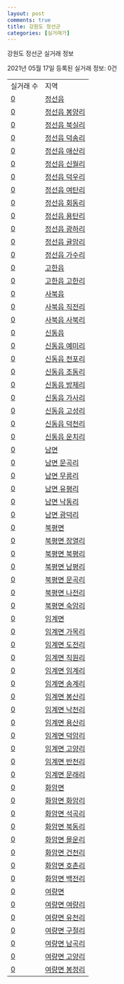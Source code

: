 ```yaml
---
layout: post
comments: true
title: 강원도 정선군
categories: [실거래가]
---
```


강원도 정선군 실거래 정보

2021년 05월 17일 등록된 실거래 정보: 0건


<table>
  <tr>
    <td>실거래 수</td>
    <td>지역</td>
  </tr>

  
  <tr>
    <td><a href="4277025000.html">0</a></td>
    <td><a href="4277025000.html">정선읍</a></td>
  </tr>
    

  <tr>
    <td><a href="4277025021.html">0</a></td>
    <td><a href="4277025021.html">정선읍 봉양리</a></td>
  </tr>
    

  <tr>
    <td><a href="4277025022.html">0</a></td>
    <td><a href="4277025022.html">정선읍 북실리</a></td>
  </tr>
    

  <tr>
    <td><a href="4277025023.html">0</a></td>
    <td><a href="4277025023.html">정선읍 덕송리</a></td>
  </tr>
    

  <tr>
    <td><a href="4277025024.html">0</a></td>
    <td><a href="4277025024.html">정선읍 애산리</a></td>
  </tr>
    

  <tr>
    <td><a href="4277025025.html">0</a></td>
    <td><a href="4277025025.html">정선읍 신월리</a></td>
  </tr>
    

  <tr>
    <td><a href="4277025026.html">0</a></td>
    <td><a href="4277025026.html">정선읍 덕우리</a></td>
  </tr>
    

  <tr>
    <td><a href="4277025027.html">0</a></td>
    <td><a href="4277025027.html">정선읍 여탄리</a></td>
  </tr>
    

  <tr>
    <td><a href="4277025028.html">0</a></td>
    <td><a href="4277025028.html">정선읍 회동리</a></td>
  </tr>
    

  <tr>
    <td><a href="4277025029.html">0</a></td>
    <td><a href="4277025029.html">정선읍 용탄리</a></td>
  </tr>
    

  <tr>
    <td><a href="4277025030.html">0</a></td>
    <td><a href="4277025030.html">정선읍 광하리</a></td>
  </tr>
    

  <tr>
    <td><a href="4277025031.html">0</a></td>
    <td><a href="4277025031.html">정선읍 귤암리</a></td>
  </tr>
    

  <tr>
    <td><a href="4277025032.html">0</a></td>
    <td><a href="4277025032.html">정선읍 가수리</a></td>
  </tr>
    

  <tr>
    <td><a href="4277025300.html">0</a></td>
    <td><a href="4277025300.html">고한읍</a></td>
  </tr>
    

  <tr>
    <td><a href="4277025321.html">0</a></td>
    <td><a href="4277025321.html">고한읍 고한리</a></td>
  </tr>
    

  <tr>
    <td><a href="4277025600.html">0</a></td>
    <td><a href="4277025600.html">사북읍</a></td>
  </tr>
    

  <tr>
    <td><a href="4277025621.html">0</a></td>
    <td><a href="4277025621.html">사북읍 직전리</a></td>
  </tr>
    

  <tr>
    <td><a href="4277025622.html">0</a></td>
    <td><a href="4277025622.html">사북읍 사북리</a></td>
  </tr>
    

  <tr>
    <td><a href="4277025900.html">0</a></td>
    <td><a href="4277025900.html">신동읍</a></td>
  </tr>
    

  <tr>
    <td><a href="4277025921.html">0</a></td>
    <td><a href="4277025921.html">신동읍 예미리</a></td>
  </tr>
    

  <tr>
    <td><a href="4277025922.html">0</a></td>
    <td><a href="4277025922.html">신동읍 천포리</a></td>
  </tr>
    

  <tr>
    <td><a href="4277025923.html">0</a></td>
    <td><a href="4277025923.html">신동읍 조동리</a></td>
  </tr>
    

  <tr>
    <td><a href="4277025924.html">0</a></td>
    <td><a href="4277025924.html">신동읍 방제리</a></td>
  </tr>
    

  <tr>
    <td><a href="4277025925.html">0</a></td>
    <td><a href="4277025925.html">신동읍 가사리</a></td>
  </tr>
    

  <tr>
    <td><a href="4277025926.html">0</a></td>
    <td><a href="4277025926.html">신동읍 고성리</a></td>
  </tr>
    

  <tr>
    <td><a href="4277025927.html">0</a></td>
    <td><a href="4277025927.html">신동읍 덕천리</a></td>
  </tr>
    

  <tr>
    <td><a href="4277025928.html">0</a></td>
    <td><a href="4277025928.html">신동읍 운치리</a></td>
  </tr>
    

  <tr>
    <td><a href="4277032000.html">0</a></td>
    <td><a href="4277032000.html">남면</a></td>
  </tr>
    

  <tr>
    <td><a href="4277032021.html">0</a></td>
    <td><a href="4277032021.html">남면 문곡리</a></td>
  </tr>
    

  <tr>
    <td><a href="4277032022.html">0</a></td>
    <td><a href="4277032022.html">남면 무릉리</a></td>
  </tr>
    

  <tr>
    <td><a href="4277032023.html">0</a></td>
    <td><a href="4277032023.html">남면 유평리</a></td>
  </tr>
    

  <tr>
    <td><a href="4277032024.html">0</a></td>
    <td><a href="4277032024.html">남면 낙동리</a></td>
  </tr>
    

  <tr>
    <td><a href="4277032025.html">0</a></td>
    <td><a href="4277032025.html">남면 광덕리</a></td>
  </tr>
    

  <tr>
    <td><a href="4277034000.html">0</a></td>
    <td><a href="4277034000.html">북평면</a></td>
  </tr>
    

  <tr>
    <td><a href="4277034021.html">0</a></td>
    <td><a href="4277034021.html">북평면 장열리</a></td>
  </tr>
    

  <tr>
    <td><a href="4277034022.html">0</a></td>
    <td><a href="4277034022.html">북평면 북평리</a></td>
  </tr>
    

  <tr>
    <td><a href="4277034023.html">0</a></td>
    <td><a href="4277034023.html">북평면 남평리</a></td>
  </tr>
    

  <tr>
    <td><a href="4277034024.html">0</a></td>
    <td><a href="4277034024.html">북평면 문곡리</a></td>
  </tr>
    

  <tr>
    <td><a href="4277034025.html">0</a></td>
    <td><a href="4277034025.html">북평면 나전리</a></td>
  </tr>
    

  <tr>
    <td><a href="4277034026.html">0</a></td>
    <td><a href="4277034026.html">북평면 숙암리</a></td>
  </tr>
    

  <tr>
    <td><a href="4277035000.html">0</a></td>
    <td><a href="4277035000.html">임계면</a></td>
  </tr>
    

  <tr>
    <td><a href="4277035021.html">0</a></td>
    <td><a href="4277035021.html">임계면 가목리</a></td>
  </tr>
    

  <tr>
    <td><a href="4277035022.html">0</a></td>
    <td><a href="4277035022.html">임계면 도전리</a></td>
  </tr>
    

  <tr>
    <td><a href="4277035023.html">0</a></td>
    <td><a href="4277035023.html">임계면 직원리</a></td>
  </tr>
    

  <tr>
    <td><a href="4277035024.html">0</a></td>
    <td><a href="4277035024.html">임계면 임계리</a></td>
  </tr>
    

  <tr>
    <td><a href="4277035025.html">0</a></td>
    <td><a href="4277035025.html">임계면 송계리</a></td>
  </tr>
    

  <tr>
    <td><a href="4277035026.html">0</a></td>
    <td><a href="4277035026.html">임계면 봉산리</a></td>
  </tr>
    

  <tr>
    <td><a href="4277035027.html">0</a></td>
    <td><a href="4277035027.html">임계면 낙천리</a></td>
  </tr>
    

  <tr>
    <td><a href="4277035028.html">0</a></td>
    <td><a href="4277035028.html">임계면 용산리</a></td>
  </tr>
    

  <tr>
    <td><a href="4277035030.html">0</a></td>
    <td><a href="4277035030.html">임계면 덕암리</a></td>
  </tr>
    

  <tr>
    <td><a href="4277035031.html">0</a></td>
    <td><a href="4277035031.html">임계면 고양리</a></td>
  </tr>
    

  <tr>
    <td><a href="4277035032.html">0</a></td>
    <td><a href="4277035032.html">임계면 반천리</a></td>
  </tr>
    

  <tr>
    <td><a href="4277035034.html">0</a></td>
    <td><a href="4277035034.html">임계면 문래리</a></td>
  </tr>
    

  <tr>
    <td><a href="4277036000.html">0</a></td>
    <td><a href="4277036000.html">화암면</a></td>
  </tr>
    

  <tr>
    <td><a href="4277036021.html">0</a></td>
    <td><a href="4277036021.html">화암면 화암리</a></td>
  </tr>
    

  <tr>
    <td><a href="4277036022.html">0</a></td>
    <td><a href="4277036022.html">화암면 석곡리</a></td>
  </tr>
    

  <tr>
    <td><a href="4277036023.html">0</a></td>
    <td><a href="4277036023.html">화암면 북동리</a></td>
  </tr>
    

  <tr>
    <td><a href="4277036024.html">0</a></td>
    <td><a href="4277036024.html">화암면 몰운리</a></td>
  </tr>
    

  <tr>
    <td><a href="4277036025.html">0</a></td>
    <td><a href="4277036025.html">화암면 건천리</a></td>
  </tr>
    

  <tr>
    <td><a href="4277036026.html">0</a></td>
    <td><a href="4277036026.html">화암면 호촌리</a></td>
  </tr>
    

  <tr>
    <td><a href="4277036027.html">0</a></td>
    <td><a href="4277036027.html">화암면 백전리</a></td>
  </tr>
    

  <tr>
    <td><a href="4277037000.html">0</a></td>
    <td><a href="4277037000.html">여량면</a></td>
  </tr>
    

  <tr>
    <td><a href="4277037021.html">0</a></td>
    <td><a href="4277037021.html">여량면 여량리</a></td>
  </tr>
    

  <tr>
    <td><a href="4277037022.html">0</a></td>
    <td><a href="4277037022.html">여량면 유천리</a></td>
  </tr>
    

  <tr>
    <td><a href="4277037023.html">0</a></td>
    <td><a href="4277037023.html">여량면 구절리</a></td>
  </tr>
    

  <tr>
    <td><a href="4277037024.html">0</a></td>
    <td><a href="4277037024.html">여량면 남곡리</a></td>
  </tr>
    

  <tr>
    <td><a href="4277037025.html">0</a></td>
    <td><a href="4277037025.html">여량면 고양리</a></td>
  </tr>
    

  <tr>
    <td><a href="4277037026.html">0</a></td>
    <td><a href="4277037026.html">여량면 봉정리</a></td>
  </tr>
    


</table>
    